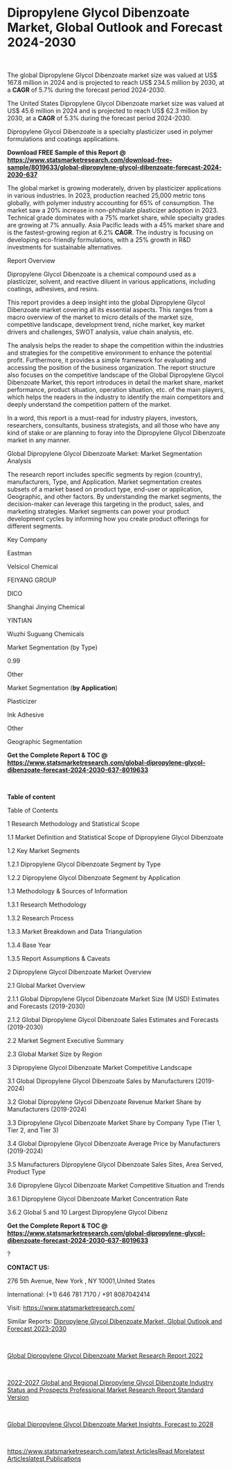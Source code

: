 <h1>Dipropylene Glycol Dibenzoate Market, Global Outlook and Forecast 2024-2030</h1><br/><p>The global Dipropylene Glycol Dibenzoate market size was valued at US$ 167.8 million in 2024 and is projected to reach US$ 234.5 million by 2030, at a <strong>CAGR</strong> of 5.7% during the forecast period 2024-2030.</p>
 
 
 
 <p>The United States Dipropylene Glycol Dibenzoate market size was valued at US$ 45.6 million in 2024 and is projected to reach US$ 62.3 million by 2030, at a <strong>CAGR</strong> of 5.3% during the forecast period 2024-2030.</p>
 
 
 
 <p>Dipropylene Glycol Dibenzoate is a specialty plasticizer used in polymer formulations and coatings applications.</p>
 
 
 
 <p><strong>Download FREE Sample of this Report @ <a href="https://www.statsmarketresearch.com/download-free-sample/8019633/global-dipropylene-glycol-dibenzoate-forecast-2024-2030-637">https://www.statsmarketresearch.com/download-free-sample/8019633/global-dipropylene-glycol-dibenzoate-forecast-2024-2030-637</a></strong></p>
 
 
 
 <p>The global market is growing moderately, driven by plasticizer applications in various industries. In 2023, production reached 25,000 metric tons globally, with polymer industry accounting for 65% of consumption. The market saw a 20% increase in non-phthalate plasticizer adoption in 2023. Technical grade dominates with a 75% market share, while specialty grades are growing at 7% annually. Asia Pacific leads with a 45% market share and is the fastest-growing region at 6.2% <strong>CAGR</strong>. The industry is focusing on developing eco-friendly formulations, with a 25% growth in R&D investments for sustainable alternatives.</p>
 
 
 
 <p>Report Overview</p>
 
 
 
 <p>Dipropylene Glycol Dibenzoate is a chemical compound used as a plasticizer, solvent, and reactive diluent in various applications, including coatings, adhesives, and resins.</p>
 
 
 
 <p>This report provides a deep insight into the global Dipropylene Glycol Dibenzoate market covering all its essential aspects. This ranges from a macro overview of the market to micro details of the market size, competitive landscape, development trend, niche market, key market drivers and challenges, SWOT analysis, value chain analysis, etc.</p>
 
 
 
 <p>The analysis helps the reader to shape the competition within the industries and strategies for the competitive environment to enhance the potential profit. Furthermore, it provides a simple framework for evaluating and accessing the position of the business organization. The report structure also focuses on the competitive landscape of the Global Dipropylene Glycol Dibenzoate Market, this report introduces in detail the market share, market performance, product situation, operation situation, etc. of the main players, which helps the readers in the industry to identify the main competitors and deeply understand the competition pattern of the market.</p>
 
 
 
 <p>In a word, this report is a must-read for industry players, investors, researchers, consultants, business strategists, and all those who have any kind of stake or are planning to foray into the Dipropylene Glycol Dibenzoate market in any manner.</p>
 
 
 
 <p>Global Dipropylene Glycol Dibenzoate Market: Market Segmentation Analysis</p>
 
 
 
 <p>The research report includes specific segments by region (country), manufacturers, Type, and Application. Market segmentation creates subsets of a market based on product type, end-user or application, Geographic, and other factors. By understanding the market segments, the decision-maker can leverage this targeting in the product, sales, and marketing strategies. Market segments can power your product development cycles by informing how you create product offerings for different segments.</p>
 
 
 
 <p>Key Company</p>
 
 
 
 <p>Eastman</p>
 
 
 
 <p>Velsicol Chemical</p>
 
 
 
 <p>FEIYANG GROUP</p>
 
 
 
 <p>DICO</p>
 
 
 
 <p>Shanghai Jinying Chemical</p>
 
 
 
 <p>YINTIAN</p>
 
 
 
 <p>Wuzhi Suguang Chemicals</p>
 
 
 
 <p>Market Segmentation (by Type)</p>
 
 
 
 <p>0.99</p>
 
 
 
 <p>Other</p>
 
 
 
 <p>Market Segmentation (<strong>by Application</strong>)</p>
 
 
 
 <p>Plasticizer</p>
 
 
 
 <p>Ink Adhesive</p>
 
 
 
 <p>Other</p>
 
 
 
 <p>Geographic Segmentation</p>
 
 
 
 <div><b>Get the Complete Report & TOC @ <a href="https://www.statsmarketresearch.com/global-dipropylene-glycol-dibenzoate-forecast-2024-2030-637-8019633">https://www.statsmarketresearch.com/global-dipropylene-glycol-dibenzoate-forecast-2024-2030-637-8019633</a></b></div>
 
 
 
 <p><br />
 
 <b>Table of content</b></p>
 
 
 
 <p>Table of Contents<br />
 
 1 Research Methodology and Statistical Scope<br />
 
 1.1 Market Definition and Statistical Scope of Dipropylene Glycol Dibenzoate<br />
 
 1.2 Key Market Segments<br />
 
 1.2.1 Dipropylene Glycol Dibenzoate Segment by Type<br />
 
 1.2.2 Dipropylene Glycol Dibenzoate Segment by Application<br />
 
 1.3 Methodology & Sources of Information<br />
 
 1.3.1 Research Methodology<br />
 
 1.3.2 Research Process<br />
 
 1.3.3 Market Breakdown and Data Triangulation<br />
 
 1.3.4 Base Year<br />
 
 1.3.5 Report Assumptions & Caveats<br />
 
 2 Dipropylene Glycol Dibenzoate Market Overview<br />
 
 2.1 Global Market Overview<br />
 
 2.1.1 Global Dipropylene Glycol Dibenzoate Market Size (M USD) Estimates and Forecasts (2019-2030)<br />
 
 2.1.2 Global Dipropylene Glycol Dibenzoate Sales Estimates and Forecasts (2019-2030)<br />
 
 2.2 Market Segment Executive Summary<br />
 
 2.3 Global Market Size by Region<br />
 
 3 Dipropylene Glycol Dibenzoate Market Competitive Landscape<br />
 
 3.1 Global Dipropylene Glycol Dibenzoate Sales by Manufacturers (2019-2024)<br />
 
 3.2 Global Dipropylene Glycol Dibenzoate Revenue Market Share by Manufacturers (2019-2024)<br />
 
 3.3 Dipropylene Glycol Dibenzoate Market Share by Company Type (Tier 1, Tier 2, and Tier 3)<br />
 
 3.4 Global Dipropylene Glycol Dibenzoate Average Price by Manufacturers (2019-2024)<br />
 
 3.5 Manufacturers Dipropylene Glycol Dibenzoate Sales Sites, Area Served, Product Type<br />
 
 3.6 Dipropylene Glycol Dibenzoate Market Competitive Situation and Trends<br />
 
 3.6.1 Dipropylene Glycol Dibenzoate Market Concentration Rate<br />
 
 3.6.2 Global 5 and 10 Largest Dipropylene Glycol Dibenz</p>
 
 
 
 <div><b>Get the Complete Report & TOC @ <a href="https://www.statsmarketresearch.com/global-dipropylene-glycol-dibenzoate-forecast-2024-2030-637-8019633">https://www.statsmarketresearch.com/global-dipropylene-glycol-dibenzoate-forecast-2024-2030-637-8019633</a></b></div>
 
 
 
 <p>? </p>
 
 
 
 <p><b>CONTACT US:</b><br />
 
 276 5th Avenue, New York , NY 10001,United States<br />
 
 International: (+1) 646 781 7170 / +91 8087042414<br />
 
 Visit: <a href="https://www.statsmarketresearch.com/">https://www.statsmarketresearch.com/</a><br />
 
 Similar Reports: <a href="https://www.statsmarketresearch.com/global-dipropylene-glycol-dibenzoate-forecast-2024-2030-637-8019633">Dipropylene Glycol Dibenzoate Market, Global Outlook and Forecast 2023-2030</a><br />
 
 <br />
 
 <a href="https://www.statsmarketresearch.com/global-dipropylene-glycol-dibenzoate-forecast-2024-2030-637-8019633">Global Dipropylene Glycol Dibenzoate Market Research Report 2022</a><br />
 
 <br />
 
 <a href="https://www.statsmarketresearch.com/global-dipropylene-glycol-dibenzoate-forecast-2024-2030-637-8019633">2022-2027 Global and Regional Dipropylene Glycol Dibenzoate Industry Status and Prospects Professional Market Research Report Standard Version</a><br />
 
 <br />
 
 <a href="https://www.statsmarketresearch.com/global-dipropylene-glycol-dibenzoate-forecast-2024-2030-637-8019633">Global Dipropylene Glycol Dibenzoate Market Insights, Forecast to 2028</a><br />
 
 <br />
 
 <a href="https://gyeongbokgung.com">https://www.statsmarketresearch.com/</a><a href="https://hallyeomaritime.com">latest Articles</a><a href="https://jingwansa.com">Read More</a><a href="https://nguoiviet.jp/">latest Articles</a><a href="https://www.intelmarketresearch.com/">latest Publications</a></p>